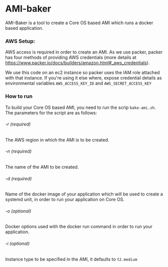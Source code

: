 # AMI-baker
AMI-Baker is a tool to create a Core OS based AMI which runs a docker based application.


### AWS Setup:
AWS access is required in order to create an AMI.
As we use packer, packer has four methods of providing AWS credentials (more details at https://www.packer.io/docs/builders/amazon.html#_aws_credentials).

We use this code on an ec2 instance so packer uses the IAM role attached with that instance.
If you're using it else where, expose credential details as environmental variables `AWS_ACCESS_KEY_ID` and `AWS_SECRET_ACCESS_KEY`

### How to run
To build your Core OS based AMI, you need to run the scrip `bake-ami.sh`.
The parameters for the script are as follows:

###### -r <AWS Region> (required)
The AWS region in which the AMI is to be created.

###### -n <Name of the AMI> (required)
The name of the AMI to be created.

###### -d <Name of the Docker image> (required)
Name of the docker image of your application which will be used to create a systemd unit, in order to run your application on Core OS.

###### -o <Docker options> (optional)
Docker options used with the docker run command in order to run your application.

###### -i <Instance Type> (optional)
Instance type to be specified in the AMI, it defaults to `t2.medium`